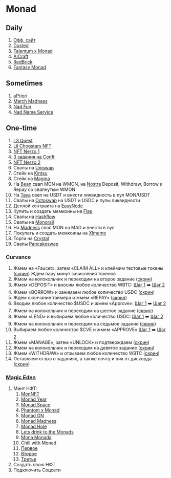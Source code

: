  
# Monad
## Daily
 1. [Офф. сайт](https://testnet.monad.xyz/)
 2. [Dusted](https://www.dusted.app/rewards)
 3. [Talentum x Monad](https://monad.talentum.id/)
 4. [AICraft](https://aicraft.fun/projects/fizen?ref=5FOIIIOADW)
 5. [RedBrick](https://redbrick.land/monad)
 6. [Fantasy Monad](https://monad.fantasy.top/)

## Sometimes
 1. [aPriori](https://stake.apr.io/faucet)
 2. [March Madness](https://app.levr.bet/march-madness/pregame)
 3. [Nad Fun](https://testnet.nad.fun/)
 4. [Nad Name Service](https://app.nad.domains/) 

## One-time
 1. [L3 Quest](https://app.layer3.xyz/quests/monad-explorer-onchaingm)
 2. [Lil Chogstars NFT](https://testnet.lilchogstars.com/)
 3. [NFT Nerzo 1](https://nerzo.xyz/monad)
 4. [3 задания на Conft](https://conft.app/?ref=0i83sohJSYt20uxlNF8KPQ)
 5. [NFT Nerzo 2](https://www.nerzo.xyz/monadking)
 6. Свапы на [Uniswap](https://app.uniswap.org/swap)
 7. Стейк на [Kintsu](https://kintsu.xyz/staking)
 8. Стейк на [Magma](https://www.magmastaking.xyz/?invitedBy=I3T1Xn)
 9. На [Bean](https://swap.bean.exchange/swap?outputCurrency=0x760AfE86e5de5fa0Ee542fc7B7B713e1c5425701) свап MON на WMON, на [Nostra](https://monad.nostra.finance/lend-borrow/WMON/deposit) Deposit, Withdraw, Borrow и Repay со свапнутым WMON
 10. На [Taya](https://app.taya.fi/swap) свап на USDT и внести ликвидность в пул MON/USDT
 11. Свапы на [Octoswap](https://octo.exchange/swap) на USDT и USDC и пулы ликвидности
 12. Деплой контракта на [EasyNode](https://playground.easy-node.xyz/)
 13. Купить и создать мемкоины на [Flap](https://monad.flap.sh/board)
 14. Свапы на [Hashflow](https://app.hashflow.com/?b=1-ETH&q=1-WETH)
 15. Свапы на [Monorail](https://testnet-preview.monorail.xyz/)
 16. На [Madness](https://madness.finance/swap) свап MON на MAD и внести в пул
 17. Покупать и создать мемкоины на [Xlmeme](https://alpha-testnet.xlmeme.com/monad)
 18. Торги на [Crystal](https://app.crystal.exchange/swap)
 19. Свапы [Pancakeswap](https://pancakeswap.finance/swap)



### Curvance
 1. Жмем на «Faucet», затем «CLAIM ALL» и клеймим тестовые токены ([скрин](https://ibb.co/s7h32y9))
Ждем пару минут зачисления токенов
2. Жмем на колокольчик и переходим на второе задание ([скрин](https://ibb.co/7NLjQkhT))
3. Жмем «DEPOSIT» и вносим любое количество WBTC: [Шаг 1](https://ibb.co/8DrDPhLx) ➡️ [Шаг 2](https://ibb.co/gM2gfyJL)
4. Жмем «BORROW» и занимаем любое количество USDС ([скрин](https://ibb.co/RT6hQSdX))
5. Ждем окончание таймера и жмем «REPAY» ([скрин](https://ibb.co/p69yV2yN))
6. Вводим любое количество $USDС и жмем «Approve»: [Шаг 1](https://ibb.co/G31jpbnc) ➡️ [Шаг 2](https://ibb.co/jk78YvXX)
7. Жмем на колокольчик и переходим на шестое задание ([скрин](https://ibb.co/0R5qCf42))
8. Жмем «LEND» и выбираем любое количество USDС: [Шаг 1](https://ibb.co/6cRgzWx6) ➡️ [Шаг 2](https://ibb.co/5XKyWM9r)
9. Жмем на колокольчик и переходим на седьмое задание ([скрин](https://ibb.co/5WbNPm85))
10. Выбираем любое количество $CVE и жмем «APPROVE» [Шаг 1](https://ibb.co/G4dnhhDg) ➡️ [Шаг 2](https://ibb.co/5W7j0BV0)
11. Жмем «MANAGE», затем «UNLOCK» и подтверждаем ([скрин](https://ibb.co/RG4DJ6zB))
12. Жмем на колокольчик и переходим на девятое задание ([скрин](https://ibb.co/SDm1G5kQ))
13. Жмем «WITHDRAW» и отзываем любое количество WBTC ([скрин](https://ibb.co/jPx7DvQh))
14. Оставляем отзыв о заданиях, а также почту и ник от дискорда ([скрин](https://ibb.co/5xcyjFZm))

### [Magic Eden](https://magiceden.io/)

1. Минт НФТ:
	1. [MonNFT](https://magiceden.io/mint-terminal/monad-testnet/0x58494ca89532780a96d8be61ca22826fb28d5266)
	2. [Monad Year](https://magiceden.io/mint-terminal/monad-testnet/0x6f6fd73d4145fa3f90a9c302b0330e691d8cdad9)
	3. [Monad Space](https://magiceden.io/mint-terminal/monad-testnet/0x111eb2d89ece290244e922044bbf32251086ad31)
	4. [Phantom x Monad](https://magiceden.io/mint-terminal/monad-testnet/0xc6a7995aa2cfc5fefbb5eae5d7f0accb5d4b6e2e)
	5. [Monad ON](https://magiceden.io/mint-terminal/monad-testnet/0x7199240eebb02193229aef6fbd54abb11b6fb5de)
	6. [Monad Madness](https://magiceden.io/mint-terminal/monad-testnet/0x003162edb73027b33bc69b81e7454f25217afd1b)
	7. [Monad Hole](https://magiceden.io/mint-terminal/monad-testnet/0x5cb98bc5fd070b75dbef74baa95476f5dc2bf272)
	8. [Lets drink to the Monads](https://magiceden.io/mint-terminal/monad-testnet/0xf9ab863590a4464f0c0a016b18e22a147182bf70)
	9. [Mona Monada](https://magiceden.io/mint-terminal/monad-testnet/0x91adfce3120f47aff29d8aa8fe8c3cab92f7ba4e)
	10. [Chill with Monad](https://magiceden.io/mint-terminal/monad-testnet/0x38bd623a6c8c372edced27df6106bd48c6bfb017)
	11. [Первое](https://magiceden.io/mint-terminal/monad-testnet/0x3b46f41179ea285b386a2182e6168937ed52a458)
	12. [Второе](https://magiceden.io/mint-terminal/monad-testnet/0x1bfacf51da882ef25195d68bd47afada339765a1)
	13. [Третье](https://magiceden.io/mint-terminal/monad-testnet/0xa951bb8126d81d6aeaf73cc335fc7b7444df9520)
2. Создать свою НФТ
3. Подключить Соцсети
